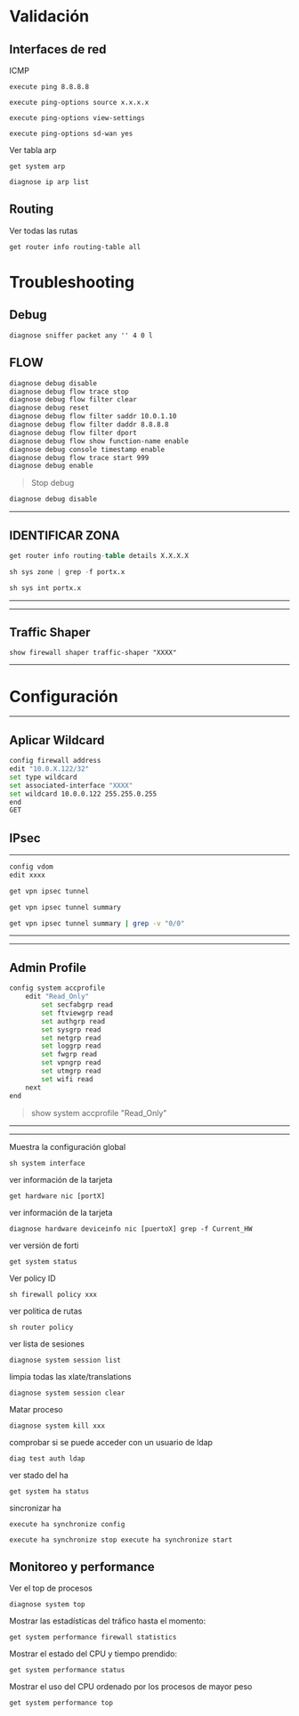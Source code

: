 # Validación
##  Interfaces de red
ICMP
```
execute ping 8.8.8.8  
```
```
execute ping-options source x.x.x.x
```
```
execute ping-options view-settings
```
```
execute ping-options sd-wan yes
```
Ver tabla arp
```
get system arp  
```
```
diagnose ip arp list 
```
## Routing
Ver todas las rutas
```
get router info routing-table all  
```
# Troubleshooting
## Debug
```
diagnose sniffer packet any '' 4 0 l
```
## FLOW #
```bash
diagnose debug disable 
diagnose debug flow trace stop 
diagnose debug flow filter clear 
diagnose debug reset 
diagnose debug flow filter saddr 10.0.1.10
diagnose debug flow filter daddr 8.8.8.8
diagnose debug flow filter dport 
diagnose debug flow show function-name enable
diagnose debug console timestamp enable
diagnose debug flow trace start 999
diagnose debug enable
```
>Stop debug
```bash
diagnose debug disable 
```
---
## IDENTIFICAR ZONA
```Verilog
get router info routing-table details X.X.X.X
```

```Verilog
sh sys zone | grep -f portx.x
```

```Verilog
sh sys int portx.x
```
---
---
## Traffic Shaper
```
show firewall shaper traffic-shaper "XXXX"
```
---
# Configuración
---
## Aplicar Wildcard #
```bash
config firewall address
edit "10.0.X.122/32"
set type wildcard
set associated-interface "XXXX"
set wildcard 10.0.0.122 255.255.0.255
end
GET
```
## IPsec
---
```bash
config vdom
edit xxxx

```
```bash
get vpn ipsec tunnel
```

```bash
get vpn ipsec tunnel summary

```

```bash
get vpn ipsec tunnel summary | grep -v "0/0"

```
---
---
##  Admin Profile
```bash
config system accprofile
    edit "Read_Only"
        set secfabgrp read
        set ftviewgrp read
        set authgrp read
        set sysgrp read
        set netgrp read
        set loggrp read
        set fwgrp read
        set vpngrp read
        set utmgrp read
        set wifi read
    next
end
```
> show system accprofile "Read_Only"
---
---
Muestra la configuración global
```
sh system interface  
```
ver información de la tarjeta
```
get hardware nic [portX]  
```
ver información de la tarjeta
```
diagnose hardware deviceinfo nic [puertoX] grep -f Current_HW 
```
ver versión de forti
```
get system status  
```
Ver policy ID
```
sh firewall policy xxx 
```
ver politica de rutas
```
sh router policy  
```
ver lista de sesiones
```
diagnose system session list  
```
limpia todas las xlate/translations
```
diagnose system session clear  
```
Matar proceso
```
diagnose system kill xxx
```
comprobar si se puede acceder con un usuario de ldap
```
diag test auth ldap  
```
ver stado del ha
```
get system ha status  
```
sincronizar ha
```
execute ha synchronize config  
```
```
execute ha synchronize stop execute ha synchronize start  
```
## Monitoreo y performance
Ver el top de procesos
```
diagnose system top  
```
Mostrar las estadísticas del tráfico hasta el momento:
```
get system performance firewall statistics  
```
Mostrar el estado del CPU y tiempo prendido:
```
get system performance status  
```
Mostrar el uso del CPU ordenado por los procesos de mayor peso
```
get system performance top  
```
